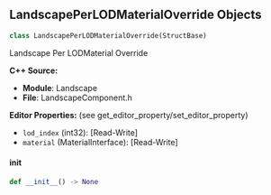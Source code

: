 ## LandscapePerLODMaterialOverride Objects

```python
class LandscapePerLODMaterialOverride(StructBase)
```

Landscape Per LODMaterial Override

**C++ Source:**

- **Module**: Landscape
- **File**: LandscapeComponent.h

**Editor Properties:** (see get_editor_property/set_editor_property)

- ``lod_index`` (int32):  [Read-Write]
- ``material`` (MaterialInterface):  [Read-Write]

<a id="unreal.LandscapePerLODMaterialOverride.__init__"></a>

#### __init__

```python
def __init__() -> None
```

<a id="unreal.LandscapeTargetLayerSettings"></a>